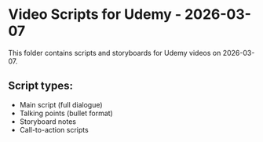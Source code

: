 # Video Scripts for Udemy - 2026-03-07

This folder contains scripts and storyboards for Udemy videos on 2026-03-07.

## Script types:
- Main script (full dialogue)
- Talking points (bullet format)
- Storyboard notes
- Call-to-action scripts
